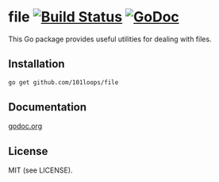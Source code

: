 file [![Build Status](https://secure.travis-ci.org/101loops/file.png)](https://travis-ci.org/101loops/file) [![GoDoc](https://camo.githubusercontent.com/6bae67c5189d085c05271a127da5a4bbb1e8eb2c/68747470733a2f2f676f646f632e6f72672f6769746875622e636f6d2f736d61727479737472656574732f676f636f6e7665793f7374617475732e706e67)](http://godoc.org/github.com/101loops/file)
======

This Go package provides useful utilities for dealing with files.


## Installation
```bash
go get github.com/101loops/file
```

## Documentation
[godoc.org](http://godoc.org/github.com/101loops/file)

## License
MIT (see LICENSE).
